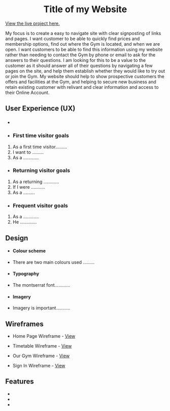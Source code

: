 <h1 align="center">Title of my Website</h1>

[View the live project here.](http://)

My focus is to create a easy to navigate site with clear signposting of links and pages. I want customer to be able to quickly find prices and membership options, find out where the Gym is located, and when we are open. I want customers to be able to find this information using my website rather than needing to contact the Gym by phone or email to ask for the answers to their questions.
I am looking for this to be a value to the customer as it should answer all of their questions by navigating a few pages on the site, and help them establish whether they would like to try out or join the Gym.
My website should help to show prospective customers the offers and facilities at the Gym, and helping to secure new business and retain existing customer with relivant and clear information and access to their Online Account.

## User Experience (UX)

- ###



- ### First time visitor goals

1. As a first time visitor.........
2. I want to .........
3. As a ............

- ### Returning visitor goals

1. As a returning ............
2. If I were ...........
3. As a .........

- ### Frequent visitor goals

1. As a ............
2. He .............

## Design

- #### Colour scheme
- There are two main colours used .........

- #### Typography
- The montserrat font............

- #### Imagery
- Imagery is important...........


## Wireframes

- Home Page Wireframe - [View](http://)

- Timetable Wireframe - [View](http://)

- Our Gym Wireframe - [View](http://)

- Sign In Wireframe - [View](http://)

## Features

- 

- 

- 
